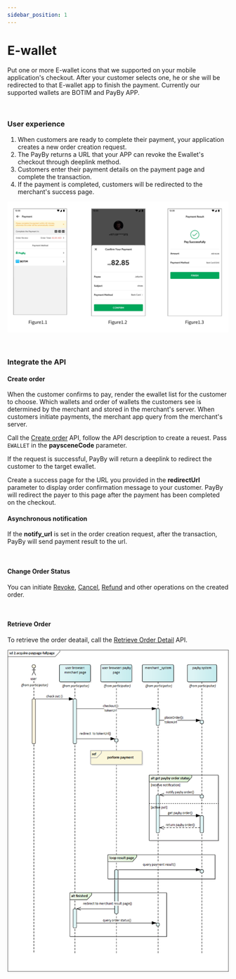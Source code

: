 ```yaml
---
sidebar_position: 1
---
```


# E-wallet

Put one or more E-wallet  icons that we supported on your mobile application's checkout. After your customer selects one, he or she will be redirected to that E-wallet app to finish the payment. Currently our supported wallets are BOTIM and PayBy APP.

<br/>

### User experience

1. When customers are ready to complete their payment, your application creates a new order creation request.
2. The PayBy returns a URL that your APP can revoke the Ewallet's checkout through deeplink method.
3. Customers enter their payment details on the payment page and complete the transaction.
4. If the payment is completed, customers will be redirected to the merchant's success page.<br/>

![ue-ewallet](../pic/ue-ewallet.png)



<br/>

### Integrate the API

#### Create order

When the customer confirms to pay, render the ewallet list for the customer to choose. Which wallets and order of wallets the customers see is determined by the merchant and stored in the merchant's server. When customers initiate payments, the merchant app query from the merchant's server.<br/>

Call the [Create order](/docs/createorder) API,  follow the API description to create a reuest. Pass `EWALLET` in the **paysceneCode** parameter.<br/>

If the request is successful, PayBy will return a deeplink to redirect the customer to the target ewallet.<br/>

Create a success page for the URL you provided in the **redirectUrl**  parameter to display order confirmation message to your customer. PayBy will redirect the payer to this page after the payment has been completed on the checkout.<br/>

#### Asynchronous notification

If the **notify_url** is set in the order creation request, after the transaction, PayBy will send payment result to the url.<br/>

<br/>

#### **Change Order Status**

You can initiate [Revoke](/docs/revoke), [Cancel](/docs/cancel), [Refund](/docs/refund) and other operations on the created order.

<br/>

#### **Retrieve Order**

To retrieve the order deatail, call the [Retrieve Order Detail](/docs/retrieveorderdetail) API.

![ewalletflow](../pic/ewallet.png)

<br/>





